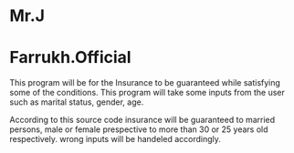 # Mr.J
# Farrukh.Official


This program will be for the Insurance to be guaranteed while satisfying some of the conditions.
This program will take some inputs from the user such as marital status, gender, age.

According to this source code insurance will be guaranteed to married persons, male or female prespective to more than 30 or 25 years old respectively.
wrong inputs will be handeled accordingly.

